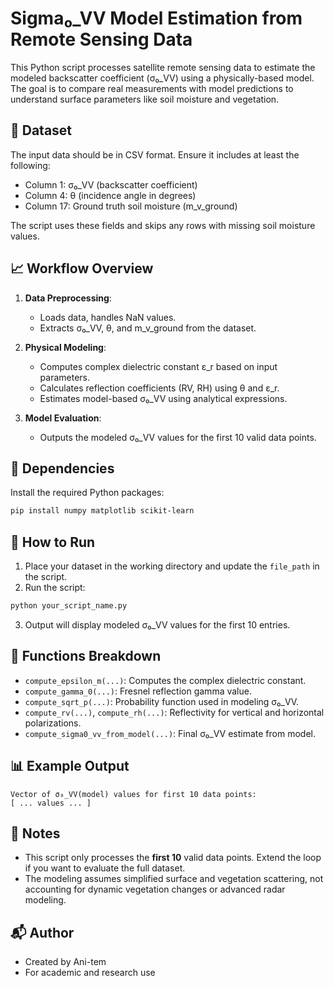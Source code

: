 # Sigma₀_VV Model Estimation from Remote Sensing Data

This Python script processes satellite remote sensing data to estimate the modeled backscatter coefficient (σ₀_VV) using a physically-based model. The goal is to compare real measurements with model predictions to understand surface parameters like soil moisture and vegetation.

## 📂 Dataset

The input data should be in CSV format. Ensure it includes at least the following:
- Column 1: σ₀_VV (backscatter coefficient)
- Column 4: θ (incidence angle in degrees)
- Column 17: Ground truth soil moisture (m_v_ground)

The script uses these fields and skips any rows with missing soil moisture values.

## 📈 Workflow Overview

1. **Data Preprocessing**:
   - Loads data, handles NaN values.
   - Extracts σ₀_VV, θ, and m_v_ground from the dataset.

2. **Physical Modeling**:
   - Computes complex dielectric constant ε_r based on input parameters.
   - Calculates reflection coefficients (RV, RH) using θ and ε_r.
   - Estimates model-based σ₀_VV using analytical expressions.

3. **Model Evaluation**:
   - Outputs the modeled σ₀_VV values for the first 10 valid data points.

## 📌 Dependencies

Install the required Python packages:

```bash
pip install numpy matplotlib scikit-learn
```

## 🚀 How to Run

1. Place your dataset in the working directory and update the `file_path` in the script.
2. Run the script:

```bash
python your_script_name.py
```

3. Output will display modeled σ₀_VV values for the first 10 entries.

## 🧠 Functions Breakdown

- `compute_epsilon_m(...)`: Computes the complex dielectric constant.
- `compute_gamma_0(...)`: Fresnel reflection gamma value.
- `compute_sqrt_p(...)`: Probability function used in modeling σ₀_VV.
- `compute_rv(...)`, `compute_rh(...)`: Reflectivity for vertical and horizontal polarizations.
- `compute_sigma0_vv_from_model(...)`: Final σ₀_VV estimate from model.

## 📊 Example Output

```
Vector of σ₀_VV(model) values for first 10 data points:
[ ... values ... ]
```

## 📌 Notes

- This script only processes the **first 10** valid data points. Extend the loop if you want to evaluate the full dataset.
- The modeling assumes simplified surface and vegetation scattering, not accounting for dynamic vegetation changes or advanced radar modeling.

## 📬 Author

- Created by Ani-tem
- For academic and research use
